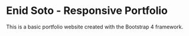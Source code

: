# Enid Soto - Responsive Portfolio
This is a basic portfolio website created with the Bootstrap 4 framework.
